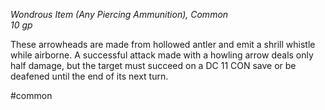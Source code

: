 *Wondrous Item (Any Piercing Ammunition), Common*  
*10 gp*

These arrowheads are made from hollowed antler and emit a shrill whistle while airborne. A successful attack made with a howling arrow deals only half damage, but the target must succeed on a DC 11 CON save or be deafened until the end of its next turn.

#common
